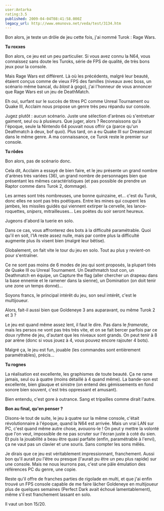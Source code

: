 ```yaml
---
user:Antarka
rating:3.5
published: 2009-04-04T08:41:58.000Z
legacy_url: http://www.emunova.net/veda/test/3134.htm
---
```

Bon alors, je teste un drôle de jeu cette fois, j'ai nommé Turok : Rage Wars.  

  

**Tu roxxes**  

  

Bon alors, ce jeu est un peu particulier. Si vous avez connu la N64, vous connaissez sans doute les Turoks, série de FPS de qualité, de très bons jeux pour la console.  

  

Mais Rage Wars est différent. Là où les précédents, malgré leur beauté, étaient conçus comme de vieux FPS des familles (niveaux avec boss, un scénario même bancal, du _blast_ à gogo), j'ai l'honneur de vous annoncer que Rage Wars est un jeu de DeathMatch.  

  

Eh oui, surfant sur le succès de titres PC comme Unreal Tournament ou Quake III, Acclaim nous propose un genre très peu répandu sur console.  

  

Jugez plutôt : aucun scénario. Juste une sélection d'arènes où s'entretuer gaiment, seul ou à plusieurs. Que juger, alors ? Reconnaissons qu'à l'époque, seule la Nintendo 64 pouvait nous offrir ça (parce qu'un Deathmatch à deux, bof quoi). Plus tard, on a eu Quake III sur Dreamcast dans le même genre. A ma connaissance, ce Turok reste le premier sur console.  

  

**Tu rôdes**  

  

Bon alors, pas de scénario donc.  

  

Cela dit, Acclaim a essayé de bien faire, et le jeu présente un grand nombre d'arènes très variées (36), un grand nombre de personnages bien que présentant les mêmes caractéristiques (et pas possible de prendre un Raptor comme dans Turok 2, dommage).  

  

Les armes sont très nombreuses, une bonne quinzaine, et... c'est du Turok, donc elles ne sont pas très poétiques. Entre les mines qui coupent les jambes, les missiles guidés qui viennent extirper la cervelle, les lance-roquettes, _snipers_, mitrailleuses... Les poètes du soir seront heureux.  

  

Jugeons d'abord la tuerie en solo.  

  

Dans ce cas, vous affronterez des bots à la difficulté paramétrable. Quoi qu'il en soit, l'IA reste assez nulle, mais par contre plus la difficulté augmente plus ils visent bien (malgré leur bêtise).  

  

Globalement, on fait vite le tour du jeu en solo. Tout au plus y revient-on pour s'entraîner.  

  

Ce ne sont pas moins de 6 modes de jeu qui sont proposés, la plupart tirés de Quake III ou Unreal Tournament. Un Deathmatch tout con, un Deathmatch en équipe, un Capture the flag (aller chercher un drapeau dans la base ennemie et le ramener dans la sienne), un Domination (on doit tenir une zone un temps donné)...  

  

Soyons francs, le principal intérêt du jeu, son seul intérêt, c'est le multijoueur.  

  

Alors, fait-il aussi bien que Goldeneye 3 ans auparavant, ou même Turok 2 et 3 ?  

  

Le jeu est quand même assez lent, il faut le dire. Pas dans le _framerate_, mais les persos ne vont pas très très vite, et on se fait bercer parfois par ce doux rythme de jeu, d'autant que les niveaux sont grands. On peut tenir à 8 par arène (donc si vous jouez à 4, vous pouvez encore rajouter 4 bots).  

  

Malgré ça, le jeu est fun, jouable (les commandes sont entièrement paramétrables), précis...   

  

**Tu rognes**  

  

La réalisation est excellente, les graphismes de toute beauté. Ça ne rame jamais, seul ou à quatre (moins détaillé à 4 quand même). La bande-son est excellente, bien glauque et sinistre (on entend des gémissements en fond sonore bien souvent, c'est très oppressant et amusant).  

  

Bien entendu, c'est gore à outrance. Sang et tripailles comme dirait l'autre.  

  

**Bon au final, qu'en penser ?**  

  

Disons-le tout de suite, le jeu à quatre sur la même console, c'était révolutionnaire à l'époque, quand la N64 est arrivée. Mais un vrai LAN sur PC, c'est quand même autre chose, avouons-le ! On peut y mettre la volonté que l'on veut, impossible de ne pas scruter sur l'écran juste à coté du sien. Et puis la jouabilité a beau être quasi parfaite (enfin, paramétrable à l'envi), ça ne vaut pas un clavier et une souris. Sans compter les sons mêlés.  

  

Je dirais que ce jeu est véritablement impressionnant, franchement. Aussi bon qu'il aurait pu l'être ou presque (l'aurait pu être un peu plus rapide) sur une console. Mais ne nous leurrons pas, c'est une pâle émulation des références PC du genre, une copie.  

  

Reste qu'il offre de franches parties de rigolade en multi, et que j'ai enfin trouvé un FPS console capable de me faire lâcher Goldeneye en multijoueur plus de quelques semaines (Perfect Dark avait échoué lamentablement), même s'il est franchement lassant en solo.  

  

Il vaut un bon 15/20\.